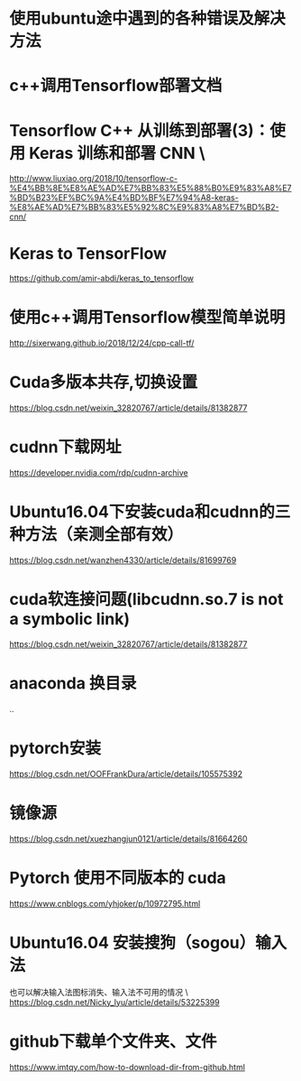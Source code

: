# 使用ubuntu途中遇到的各种错误及解决方法

# c++调用Tensorflow部署文档

# Tensorflow C++ 从训练到部署(3)：使用 Keras 训练和部署 CNN \
http://www.liuxiao.org/2018/10/tensorflow-c-%E4%BB%8E%E8%AE%AD%E7%BB%83%E5%88%B0%E9%83%A8%E7%BD%B23%EF%BC%9A%E4%BD%BF%E7%94%A8-keras-%E8%AE%AD%E7%BB%83%E5%92%8C%E9%83%A8%E7%BD%B2-cnn/

# Keras to TensorFlow
https://github.com/amir-abdi/keras_to_tensorflow

# 使用c++调用Tensorflow模型简单说明
http://sixerwang.github.io/2018/12/24/cpp-call-tf/

# Cuda多版本共存,切换设置
https://blog.csdn.net/weixin_32820767/article/details/81382877

# cudnn下载网址
https://developer.nvidia.com/rdp/cudnn-archive

# Ubuntu16.04下安装cuda和cudnn的三种方法（亲测全部有效）
https://blog.csdn.net/wanzhen4330/article/details/81699769

# cuda软连接问题(libcudnn.so.7 is not a symbolic link)
https://blog.csdn.net/weixin_32820767/article/details/81382877

# anaconda 换目录
..

# pytorch安装
https://blog.csdn.net/OOFFrankDura/article/details/105575392

# 镜像源
https://blog.csdn.net/xuezhangjun0121/article/details/81664260

# Pytorch 使用不同版本的 cuda
https://www.cnblogs.com/yhjoker/p/10972795.html

# Ubuntu16.04 安装搜狗（sogou）输入法
也可以解决输入法图标消失、输入法不可用的情况 \ 
https://blog.csdn.net/Nicky_lyu/article/details/53225399

# github下载单个文件夹、文件
https://www.imtqy.com/how-to-download-dir-from-github.html
